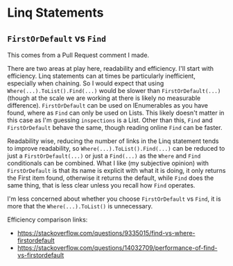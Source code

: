 # Linq Statements

## `FirstOrDefault` vs `Find`

This comes from a Pull Request comment I made.

There are two areas at play here, readability and efficiency. I'll start with efficiency.
Linq statements can at times be particularly inefficient, especially when chaining.
So I would expect that using `Where(...).ToList().Find(...)` would be slower than `FirstOrDefault(...)` (though at the scale we are working at there is likely no measurable difference).
`FirstOrDefault` can be used on IEnumerables as you have found, where as `Find` can only be used on Lists.
This likely doesn't matter in this case as I'm guessing `inspections` is a List.
Other than this, `Find` and `FirstOrDefault` behave the same, though reading online `Find` can be faster.

Readability wise, reducing the number of links in the Linq statement tends to improve readability,
so `Where(...).ToList().Find(...)` can be reduced to just a `FirstOrDefault(...)` or just a `Find(...)` as the `Where` and `Find` conditionals can be combined.
What I like (my subjective opinion) with `FirstOrDefault` is that its name is explicit with what it is doing, it only returns the First item found,
otherwise it returns the default, while `Find` does the same thing, that is less clear unless you recall how `Find` operates.

I'm less concerned about whether you choose `FirstOrDefault` vs `Find`, it is more that the `Where(...).ToList()` is unnecessary.

Efficiency comparison links:
- https://stackoverflow.com/questions/9335015/find-vs-where-firstordefault
- https://stackoverflow.com/questions/14032709/performance-of-find-vs-firstordefault
